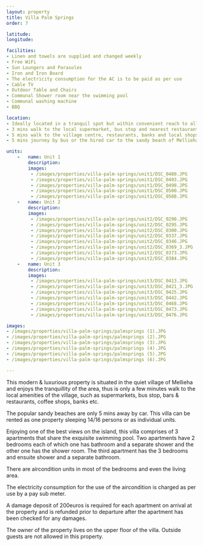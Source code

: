 ```yaml
---
layout: property
title: Villa Palm Springs
order: 7

latitude: 
longitude: 

facilities:
- Linen and towels are supplied and changed weekly
- Free WiFi
- Sun Loungers and Parasoles
- Iron and Iron Board
- The electricity consumption for the AC is to be paid as per use
- Cable TV
- Outdoor Table and Chairs
- Communal Shower room near the swimming pool
- Communal washing machine
- BBQ

location:
- Ideally located in a tranquil spot but within convenient reach to all the village amenities
- 3 mins walk to the local supermarket, bus stop and nearest restaurant
- 5 mins walk to the village centre, restaurants, banks and local shops
- 5 mins journey by bus or the hired car to the sandy beach of Mellieha Bay

units:
    -   name: Unit 1
        description:
        images:
         - /images/properties/villa-palm-springs/unit1/DSC_0480.JPG
         - /images/properties/villa-palm-springs/unit1/DSC_0493.JPG
         - /images/properties/villa-palm-springs/unit1/DSC_0498.JPG
         - /images/properties/villa-palm-springs/unit1/DSC_0500.JPG
         - /images/properties/villa-palm-springs/unit1/DSC_0508.JPG
    -   name: Unit 2
        description:
        images:
         - /images/properties/villa-palm-springs/unit2/DSC_0290.JPG
         - /images/properties/villa-palm-springs/unit2/DSC_0295.JPG
         - /images/properties/villa-palm-springs/unit2/DSC_0300.JPG
         - /images/properties/villa-palm-springs/unit2/DSC_0337.JPG
         - /images/properties/villa-palm-springs/unit2/DSC_0346.JPG
         - /images/properties/villa-palm-springs/unit2/DSC_0369_3.JPG
         - /images/properties/villa-palm-springs/unit2/DSC_0373.JPG
         - /images/properties/villa-palm-springs/unit2/DSC_0384.JPG
    -   name: Unit 3
        description:
        images:
         - /images/properties/villa-palm-springs/unit3/DSC_0413.JPG
         - /images/properties/villa-palm-springs/unit3/DSC_0421_3.JPG
         - /images/properties/villa-palm-springs/unit3/DSC_0425.JPG
         - /images/properties/villa-palm-springs/unit3/DSC_0442.JPG
         - /images/properties/villa-palm-springs/unit3/DSC_0468.JPG
         - /images/properties/villa-palm-springs/unit3/DSC_0473.JPG
         - /images/properties/villa-palm-springs/unit3/DSC_0476.JPG

images:
- /images/properties/villa-palm-springs/palmsprings (1).JPG
- /images/properties/villa-palm-springs/palmsprings (2).JPG
- /images/properties/villa-palm-springs/palmsprings (3).JPG
- /images/properties/villa-palm-springs/palmsprings (4).JPG
- /images/properties/villa-palm-springs/palmsprings (5).JPG
- /images/properties/villa-palm-springs/palmsprings (6).JPG

---
```


This modern & luxurious property is situated in the quiet village of Mellieha and enjoys the tranquillity of the area, thus is only a few minutes walk to the local amenities of the village, such as supermarkets, bus stop, bars & restaurants, coffee shops, banks etc.

The popular sandy beaches are only 5 mins away by car. This villa can be rented as one property sleeping 14/16 persons or as individual units.

Enjoying one of the best views on the island, this villa comprises of 3 apartments that share the exquisite swimming pool. Two apartments have 2 bedrooms each of which one has bathroom and a separate shower and the other one has the shower room. The third apartment has the 3 bedrooms and ensuite shower and a separate bathroom.

There are aircondition units in most of the bedrooms and even the living area.

The electricity consumption for the use of the aircondition is charged as per use by a pay sub meter.

A damage deposit of 200euros is required for each apartment on arrival at the property and is refunded prior to departure after the apartment has been checked for any damages.

The owner of the property lives on the upper floor of the villa. Outside guests are not allowed in this property.